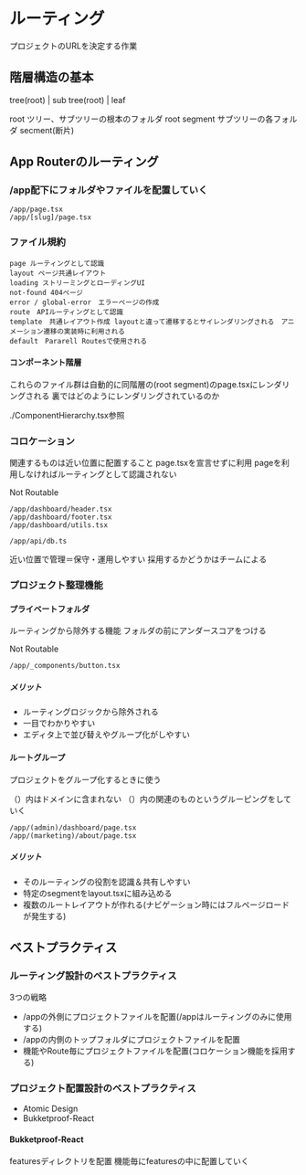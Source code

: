 
# ルーティング
プロジェクトのURLを決定する作業

## 階層構造の基本
tree(root)
|
sub tree(root)
|
leaf

root ツリー、サブツリーの根本のフォルダ
root segment サブツリーの各フォルダ
secment(断片)

## App Routerのルーティング
### /app配下にフォルダやファイルを配置していく

```
/app/page.tsx
/app/[slug]/page.tsx
```

### ファイル規約

```
page ルーティングとして認識
layout ページ共通レイアウト
loading ストリーミングとローディングUI
not-found 404ページ
error / global-error　エラーページの作成
route　APIルーティングとして認識
template　共通レイアウト作成 layoutと違って遷移するとサイレンダリングされる　アニメーション遷移の実装時に利用される
default　Pararell Routesで使用される
```

#### コンポーネント階層
これらのファイル群は自動的に同階層の(root segment)のpage.tsxにレンダリングされる
裏ではどのようにレンダリングされているのか

./ComponentHierarchy.tsx参照


### コロケーション
関連するものは近い位置に配置すること
page.tsxを宣言せずに利用
pageを利用しなければルーティングとして認識されない

Not Routable

```
/app/dashboard/header.tsx
/app/dashboard/footer.tsx
/app/dashboard/utils.tsx

/app/api/db.ts
```

近い位置で管理＝保守・運用しやすい
採用するかどうかはチームによる

### プロジェクト整理機能
#### プライベートフォルダ
ルーティングから除外する機能
フォルダの前にアンダースコアをつける

Not Routable

```
/app/_components/button.tsx
```

##### メリット

* ルーティングロジックから除外される
* 一目でわかりやすい
* エディタ上で並び替えやグループ化がしやすい

#### ルートグループ
プロジェクトをグループ化するときに使う

（）内はドメインに含まれない
（）内の関連のものというグルーピングをしていく

```
/app/(admin)/dashboard/page.tsx
/app/(marketing)/about/page.tsx
```

##### メリット

* そのルーティングの役割を認識＆共有しやすい
* 特定のsegmentをlayout.tsxに組み込める
* 複数のルートレイアウトが作れる(ナビゲーション時にはフルページロードが発生する)

## ベストプラクティス
### ルーティング設計のベストプラクティス

3つの戦略

- /appの外側にプロジェクトファイルを配置(/appはルーティングのみに使用する)
- /appの内側のトップフォルダにプロジェクトファイルを配置
- 機能やRoute毎にプロジェクトファイルを配置(コロケーション機能を採用する)

### プロジェクト配置設計のベストプラクティス

- Atomic Design
- Bukketproof-React

#### Bukketproof-React
featuresディレクトリを配置
機能毎にfeaturesの中に配置していく